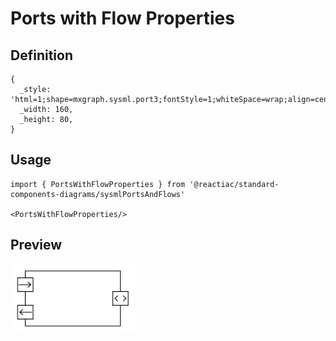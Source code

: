 # Ports with Flow Properties

## Definition

```
{
  _style: 'html=1;shape=mxgraph.sysml.port3;fontStyle=1;whiteSpace=wrap;align=center;',
  _width: 160,
  _height: 80,
}
```

## Usage

```
import { PortsWithFlowProperties } from '@reactiac/standard-components-diagrams/sysmlPortsAndFlows'

<PortsWithFlowProperties/>
```

## Preview

<img src="./ports-with-flow-properties.png" width="200"/>
